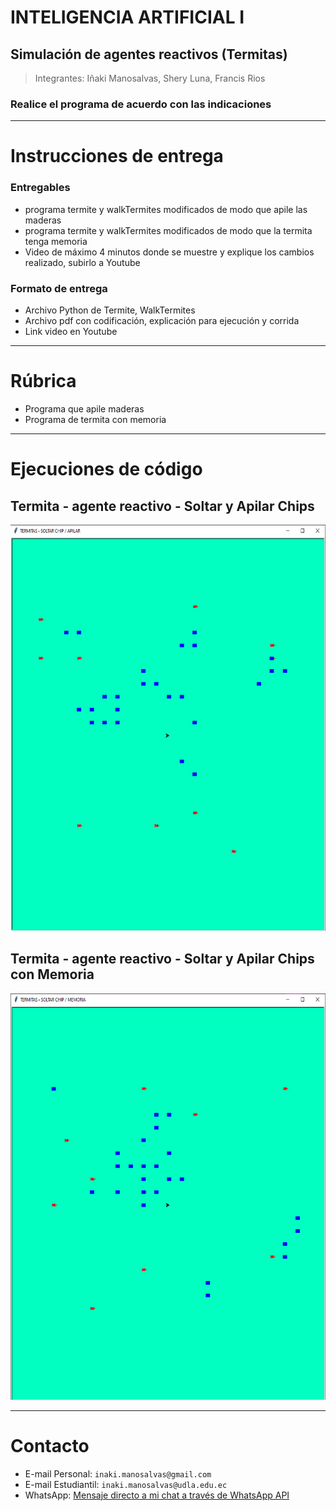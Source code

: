 # **INTELIGENCIA ARTIFICIAL I**

## **Simulación de agentes reactivos (Termitas)**

> Integrantes:
> Iñaki Manosalvas,
> Shery Luna,
> Francis Rios

### Realice el programa de acuerdo con las indicaciones

---

# **Instrucciones de entrega**

### Entregables

- programa termite y walkTermites modificados de modo que apile las maderas
- programa termite y walkTermites modificados de modo que la termita tenga memoria
- Video de máximo 4 minutos donde se muestre y explique los cambios realizado, subirlo a Youtube

### Formato de entrega
- Archivo Python de Termite, WalkTermites
- Archivo pdf con codificación, explicación para ejecución y corrida
- Link video en Youtube

---

# Rúbrica

- Programa que apile maderas
- Programa de termita con memoria

---

# Ejecuciones de código

## Termita - agente reactivo - Soltar y Apilar Chips

<img src="imgs/Ejecucion%20-%20Apilar.png" alt="Ejecucion - Apilar" style="height: 650px; width:800px;">

<br />

## Termita - agente reactivo - Soltar y Apilar Chips con Memoria

<img src="imgs/Ejecucion%20-%20Memoria.png" alt="Ejecucion - Apilar" style="height: 650px; width:800px;">

<br />

---
# Contacto

* E-mail Personal: `inaki.manosalvas@gmail.com`
* E-mail Estudiantil: `inaki.manosalvas@udla.edu.ec`
* WhatsApp: [Mensaje directo a mi chat a través de WhatsApp API](https://api.whatsapp.com/send/?phone=593989180423&text=Buen%20d%C3%ADa%20I%C3%B1aki,%20soy%20...&app_absent=0)